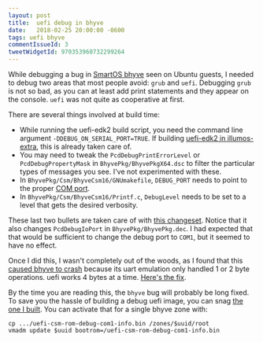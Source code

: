 ```yaml
---
layout: post
title:  uefi debug in bhyve
date:   2018-02-25 20:00:00 -0600
tags: uefi bhyve
commentIssueId: 3
tweetWidgetId: 970353960732299264
---
```


While debugging a bug in [SmartOS bhyve](https://smartos.org/bugview/OS-6604) seen on Ubuntu guests, I needed to debug two areas that most people avoid: `grub` and `uefi`.  Debugging `grub` is not so bad, as you can at least add print statements and they appear on the console.  `uefi` was not quite as cooperative at first.

There are several things involved at build time:

- While running the uefi-edk2 build script, you need the command line argument `-DDEBUG_ON_SERIAL_PORT=TRUE`.  If building [uefi-edk2 in illumos-extra](https://github.com/joyent/illumos-extra/tree/master/uefi-edk2), this is already taken care of.
- You may need to tweak the `PcdDebugPrintErrorLevel` or `PcdDebugPropertyMask` in `BhyvePkg/BhyvePkgX64.dsc` to filter the particular types of messages you see.  I've not experimented with these.
- In `BhyvePkg/Csm/BhyveCsm16/GNUmakefile`, `DEBUG_PORT` needs to point to the proper [COM port](https://en.wikipedia.org/wiki/COM_(hardware_interface)).
- In `BhyvePkg/Csm/BhyveCsm16/Printf.c`, `DebugLevel` needs to be set to a level that gets the desired verbosity.

These last two bullets are taken care of with [this changeset](https://github.com/mgerdts/uefi-edk2/commit/eeeeb9c01ecab3d0830d2e00e43a1f9d8a408c2a).  Notice that it also changes `PcdDebugIoPort` in `BhyvePkg/BhyvePkg.dec`.  I had expected that that would be sufficient to change the debug port to `COM1`, but it seemed to have no effect.

Once I did this, I wasn't completely out of the woods, as I found that this [caused bhyve to crash](https://smartos.org/bugview/OS-6694) because its uart emulation only handled 1 or 2 byte operations.  uefi works 4 bytes at a time.  [Here's the fix](https://github.com/mgerdts/illumos-joyent/commit/ec04362e4d1964b7135cd7b70545ab97ce33882b).

By the time you are reading this, the `bhyve` bug will probably be long fixed.  To save you the hassle of building a debug uefi image, you can snag [the one I built](https://us-east.manta.joyent.com/mgerdts/public/blog/downloads/uefi-csm-rom-debug-com1-info.bin).  You can activate that for a single bhyve zone with:

```
cp .../uefi-csm-rom-debug-com1-info.bin /zones/$uuid/root
vmadm update $uuid bootrom=/uefi-csm-rom-debug-com1-info.bin
```
